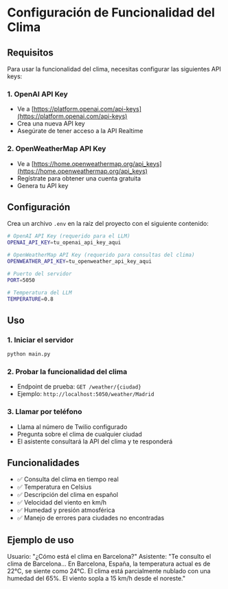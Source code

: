 # Configuración de Funcionalidad del Clima

## Requisitos

Para usar la funcionalidad del clima, necesitas configurar las siguientes API keys:

### 1. OpenAI API Key
- Ve a [https://platform.openai.com/api-keys](https://platform.openai.com/api-keys)
- Crea una nueva API key
- Asegúrate de tener acceso a la API Realtime

### 2. OpenWeatherMap API Key
- Ve a [https://home.openweathermap.org/api_keys](https://home.openweathermap.org/api_keys)
- Regístrate para obtener una cuenta gratuita
- Genera tu API key

## Configuración

Crea un archivo `.env` en la raíz del proyecto con el siguiente contenido:

```bash
# OpenAI API Key (requerido para el LLM)
OPENAI_API_KEY=tu_openai_api_key_aqui

# OpenWeatherMap API Key (requerido para consultas del clima)
OPENWEATHER_API_KEY=tu_openweather_api_key_aqui

# Puerto del servidor
PORT=5050

# Temperatura del LLM
TEMPERATURE=0.8
```

## Uso

### 1. Iniciar el servidor
```bash
python main.py
```

### 2. Probar la funcionalidad del clima
- Endpoint de prueba: `GET /weather/{ciudad}`
- Ejemplo: `http://localhost:5050/weather/Madrid`

### 3. Llamar por teléfono
- Llama al número de Twilio configurado
- Pregunta sobre el clima de cualquier ciudad
- El asistente consultará la API del clima y te responderá

## Funcionalidades

- ✅ Consulta del clima en tiempo real
- ✅ Temperatura en Celsius
- ✅ Descripción del clima en español
- ✅ Velocidad del viento en km/h
- ✅ Humedad y presión atmosférica
- ✅ Manejo de errores para ciudades no encontradas

## Ejemplo de uso

Usuario: "¿Cómo está el clima en Barcelona?"
Asistente: "Te consulto el clima de Barcelona... En Barcelona, España, la temperatura actual es de 22°C, se siente como 24°C. El clima está parcialmente nublado con una humedad del 65%. El viento sopla a 15 km/h desde el noreste."
